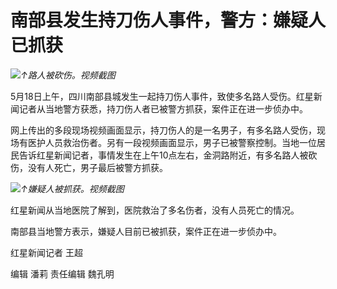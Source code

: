 # 南部县发生持刀伤人事件，警方：嫌疑人已抓获

![](https://inews.gtimg.com/om_bt/OX_F6BJnMGcZuGulMbq1hoy-UUR0NaGiFVWo_rChgVdhcAA/1000)_↑路人被砍伤。视频截图_

5月18日上午，四川南部县城发生一起持刀伤人事件，致使多名路人受伤。红星新闻记者从当地警方获悉，持刀伤人者已被警方抓获，案件正在进一步侦办中。

网上传出的多段现场视频画面显示，持刀伤人的是一名男子，有多名路人受伤，现场有医护人员救治伤者。另有一段视频画面显示，男子已被警察控制。当地一位居民告诉红星新闻记者，事情发生在上午10点左右，金洞路附近，有多名路人被砍伤，没有人死亡，男子最后被警方抓获。

![](https://inews.gtimg.com/om_bt/On54ZdA4odETGEutDwoSTKvQGKu3y6-e-U6sn4meR9u9gAA/1000)_↑嫌疑人被抓获。视频截图_

红星新闻从当地医院了解到，医院救治了多名伤者，没有人员死亡的情况。

南部县当地警方表示，嫌疑人目前已被抓获，案件正在进一步侦办中。

红星新闻记者 王超

编辑 潘莉 责任编辑 魏孔明

